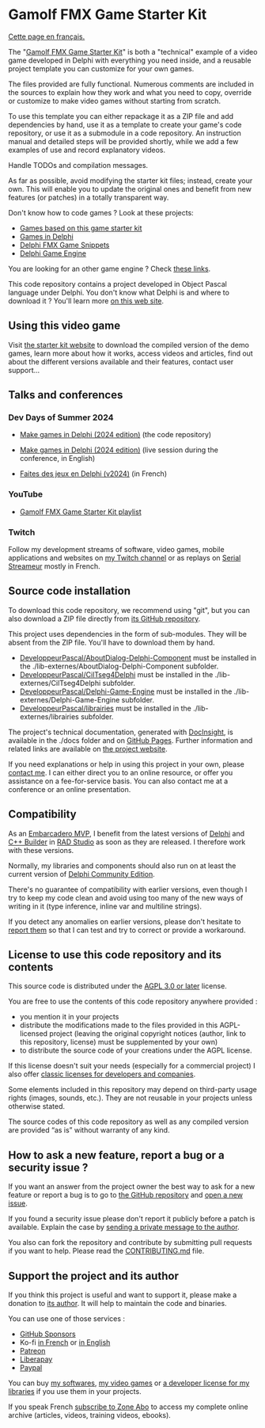 # Gamolf FMX Game Starter Kit

[Cette page en français.](LISEZMOI.md)

The "[Gamolf FMX Game Starter Kit](https://fmxgamestarterkit.developpeur-pascal.fr/)" is both a "technical" example of a video game developed in Delphi with everything you need inside, and a reusable project template you can customize for your own games.

The files provided are fully functional. Numerous comments are included in the sources to explain how they work and what you need to copy, override or customize to make video games without starting from scratch.

To use this template you can either repackage it as a ZIP file and add dependencies by hand, use it as a template to create your game's code repository, or use it as a submodule in a code repository. An instruction manual and detailed steps will be provided shortly, while we add a few examples of use and record explanatory videos.

Handle TODOs and compilation messages.

As far as possible, avoid modifying the starter kit files; instead, create your own. This will enable you to update the original ones and benefit from new features (or patches) in a totally transparent way.

Don't know how to code games ? Look at these projects:

* [Games based on this game starter kit](https://github.com/DeveloppeurPascal?tab=repositories&q=gfgsk-game)
* [Games in Delphi](https://github.com/DeveloppeurPascal?tab=repositories&q=delphi-game)
* [Delphi FMX Game Snippets](https://fmxgamesnippets.developpeur-pascal.fr)
* [Delphi Game Engine](https://delphigameengine.developpeur-pascal.fr)

You are looking for an other game engine ? Check [these links](https://github.com/Fr0sT-Brutal/awesome-pascal?tab=readme-ov-file#game-dev).

This code repository contains a project developed in Object Pascal language under Delphi. You don't know what Delphi is and where to download it ? You'll learn more [on this web site](https://delphi-resources.developpeur-pascal.fr/).

## Using this video game

Visit [the starter kit website](https://fmxgamestarterkit.developpeur-pascal.fr)  to download the compiled version of the demo games, learn more about how it works, access videos and articles, find out about the different versions available and their features, contact user support...

## Talks and conferences

### Dev Days of Summer 2024

* [Make games in Delphi (2024 edition)](https://github.com/DeveloppeurPascal/DevDaysOfSummer2024-MakeGamesInDelphi) (the code repository)

* [Make games in Delphi (2024 edition)](https://www.youtube.com/live/M7DcEDbuESQ?feature=shared&t=3911) (live session during the conference, in English)
* [Faites des jeux en Delphi (v2024)](https://serialstreameur.fr/faites-des-jeux-en-delphi-edition-2024.html) (in French)

### YouTube

* [Gamolf FMX Game Starter Kit playlist](https://www.youtube.com/playlist?list=PLpkkg2iiC8yjkhmHDs42arEqvJm-m7006)

### Twitch

Follow my development streams of software, video games, mobile applications and websites on [my Twitch channel](https://www.twitch.tv/patrickpremartin) or as replays on [Serial Streameur](https://serialstreameur.fr/gamolf-fmx-game-starter-kit.html) mostly in French.

## Source code installation

To download this code repository, we recommend using "git", but you can also download a ZIP file directly from [its GitHub repository](https://github.com/DeveloppeurPascal/Gamolf-FMX-Game-Starter-Kit).

This project uses dependencies in the form of sub-modules. They will be absent from the ZIP file. You'll have to download them by hand.

* [DeveloppeurPascal/AboutDialog-Delphi-Component](https://github.com/DeveloppeurPascal/AboutDialog-Delphi-Component) must be installed in the ./lib-externes/AboutDialog-Delphi-Component subfolder.
* [DeveloppeurPascal/CilTseg4Delphi](https://github.com/DeveloppeurPascal/CilTseg4Delphi) must be installed in the ./lib-externes/CilTseg4Delphi subfolder.
* [DeveloppeurPascal/Delphi-Game-Engine](https://github.com/DeveloppeurPascal/Delphi-Game-Engine) must be installed in the ./lib-externes/Delphi-Game-Engine subfolder.
* [DeveloppeurPascal/librairies](https://github.com/DeveloppeurPascal/librairies) must be installed in the ./lib-externes/librairies subfolder.

The project's technical documentation, generated with [DocInsight](https://devjetsoftware.com/products/documentation-insight/), is available in the ./docs folder and on [GitHub Pages](https://developpeurpascal.github.io/Gamolf-FMX-Game-Starter-Kit). Further information and related links are available on [the project website](https://fmxgamestarterkit.developpeur-pascal.fr).

If you need explanations or help in using this project in your own, please [contact me](https://developpeur-pascal.fr/nous-contacter.php). I can either direct you to an online resource, or offer you assistance on a fee-for-service basis. You can also contact me at a conference or an online presentation.

## Compatibility

As an [Embarcadero MVP](https://www.embarcadero.com/resources/partners/mvp-directory), I benefit from the latest versions of [Delphi](https://www.embarcadero.com/products/delphi) and [C++ Builder](https://www.embarcadero.com/products/cbuilder) in [RAD Studio](https://www.embarcadero.com/products/rad-studio) as soon as they are released. I therefore work with these versions.

Normally, my libraries and components should also run on at least the current version of [Delphi Community Edition](https://www.embarcadero.com/products/delphi/starter).

There's no guarantee of compatibility with earlier versions, even though I try to keep my code clean and avoid using too many of the new ways of writing in it (type inference, inline var and multiline strings).

If you detect any anomalies on earlier versions, please don't hesitate to [report them](https://github.com/DeveloppeurPascal/Gamolf-FMX-Game-Starter-Kit/issues) so that I can test and try to correct or provide a workaround.

## License to use this code repository and its contents

This source code is distributed under the [AGPL 3.0 or later](https://choosealicense.com/licenses/agpl-3.0/) license.

You are free to use the contents of this code repository anywhere provided :
* you mention it in your projects
* distribute the modifications made to the files provided in this AGPL-licensed project (leaving the original copyright notices (author, link to this repository, license) must be supplemented by your own)
* to distribute the source code of your creations under the AGPL license.

If this license doesn't suit your needs (especially for a commercial project) I also offer [classic licenses for developers and companies](https://fmxgamestarterkit.developpeur-pascal.fr).

Some elements included in this repository may depend on third-party usage rights (images, sounds, etc.). They are not reusable in your projects unless otherwise stated.

The source codes of this code repository as well as any compiled version are provided “as is” without warranty of any kind.

## How to ask a new feature, report a bug or a security issue ?

If you want an answer from the project owner the best way to ask for a new feature or report a bug is to go to [the GitHub repository](https://github.com/DeveloppeurPascal/Gamolf-FMX-Game-Starter-Kit) and [open a new issue](https://github.com/DeveloppeurPascal/Gamolf-FMX-Game-Starter-Kit/issues).

If you found a security issue please don't report it publicly before a patch is available. Explain the case by [sending a private message to the author](https://developpeur-pascal.fr/nous-contacter.php).

You also can fork the repository and contribute by submitting pull requests if you want to help. Please read the [CONTRIBUTING.md](CONTRIBUTING.md) file.

## Support the project and its author

If you think this project is useful and want to support it, please make a donation to [its author](https://github.com/DeveloppeurPascal). It will help to maintain the code and binaries.

You can use one of those services :

* [GitHub Sponsors](https://github.com/sponsors/DeveloppeurPascal)
* Ko-fi [in French](https://ko-fi.com/patrick_premartin_fr) or [in English](https://ko-fi.com/patrick_premartin_en)
* [Patreon](https://www.patreon.com/patrickpremartin)
* [Liberapay](https://liberapay.com/PatrickPremartin)
* [Paypal](https://www.paypal.com/paypalme/patrickpremartin)

You can buy [my softwares](https://lic.olfsoftware.fr/products.php?lng=en), [my video games](https://lic.gamolf.fr/products.php?lng=en) or [a developer license for my libraries](https://lic.developpeur-pascal.fr/products.php?lng=en) if you use them in your projects.

If you speak French [subscribe to Zone Abo](https://zone-abo.fr/nos-abonnements.php) to access my complete online archive (articles, videos, training videos, ebooks).
